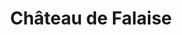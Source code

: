 ---
guid: "dab26d3a36b7"
title: "Château de Falaise"
latlng: "48.893756, -0.202143"
youtubeId: "rUlaGL_29Hg" 
---